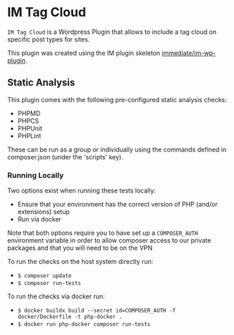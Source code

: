 # IM Tag Cloud

`IM Tag Cloud` is a Wordpress Plugin that allows to include a tag cloud on specific post types for sites.

This plugin was created using the IM plugin skeleton [immediate/im-wp-plugin](https://github.immediate.co.uk/WCP-Packages/im-wp-plugin).

## Static Analysis
This plugin comes with the following pre-configured static analysis checks:
- PHPMD
- PHPCS
- PHPUnit
- PHPLint

These can be run as a group or individually using the commands defined in composer.json (under the 'scripts' key).

### Running Locally
Two options exist when running these tests locally:
- Ensure that your environment has the correct version of PHP (and/or extensions) setup
- Run via docker

Note that both options require you to have set up a `COMPOSER_AUTH` environment variable in order to allow composer access to our private packages and that you will need to be on the VPN

To run the checks on the host system directly run:
- `$ composer update`
- `$ composer run-tests`

To run the checks via docker run:
- `$ docker buildx build --secret id=COMPOSER_AUTH -f docker/Dockerfile -t php-docker .`
- `$ docker run php-docker composer run-tests`
